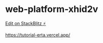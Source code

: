 # web-platform-xhid2v

[Edit on StackBlitz ⚡️](https://stackblitz.com/edit/web-platform-xhid2v)

https://tutorial-erta.vercel.app/
